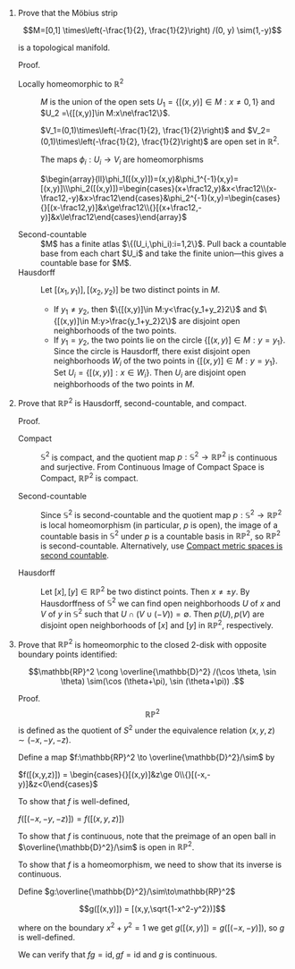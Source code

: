 <ol>
<li>Prove that the Möbius strip

$$M=[0,1] \times\left(-\frac{1}{2}, \frac{1}{2}\right) /(0, y) \sim(1,-y)$$

is a topological manifold.

Proof.
<dl>
<dt>

Locally homeomorphic to $\mathbb{R}^2$
</dt>
<dd>

$M$ is the union of the open sets $`U_1 =\{[(x,y)]\in M:x\ne0,1\}`$ and $`U_2 =\{[(x,y)]\in M:x\ne\frac12\}`$.

$V_1=(0,1)\times\left(-\frac{1}{2}, \frac{1}{2}\right)$ and $V_2=(0,1)\times\left(-\frac{1}{2}, \frac{1}{2}\right)$ are open set in $\mathbb{R}^2$.

The maps $\phi_i:U_i\to V_i$ are homeomorphisms

$`\begin{array}{ll}\phi_1([(x,y)])=(x,y)&\phi_1^{-1}(x,y)=[(x,y)]\\\phi_2([(x,y)])=\begin{cases}(x+\frac12,y)&x<\frac12\\(x-\frac12,-y)&x>\frac12\end{cases}&\phi_2^{-1}(x,y)=\begin{cases}{}[(x-\frac12,y)]&x\ge\frac12\\{}[(x+\frac12,-y)]&x\le\frac12\end{cases}\end{array}`$
</dd>
<dt>Second-countable</dt>
<dd>
$M$ has a finite atlas $\{(U_i,\phi_i):i=1,2\}$. Pull back a countable base from each chart $U_i$ and take the finite union—this gives a countable base for $M$.
</dd>
<dt>Hausdorff</dt>
<dd>

Let $[(x_1,y_1)],[(x_2,y_2)]$ be two distinct points in $M$.

* If $y_1\ne y_2$, then $`\{[(x,y)]\in M:y<\frac{y_1+y_2}2\}`$ and $`\{[(x,y)]\in M:y>\frac{y_1+y_2}2\}`$ are disjoint open neighborhoods of the two points.
* If $y_1=y_2$, the two points lie on the circle $`\{[(x,y)]\in M:y=y_1\}`$. Since the circle is Hausdorff, there exist disjoint open neighborhoods $W_i$ of the two points in $`\{[(x,y)]\in M:y=y_1\}`$. Set $`U_i=\{[(x,y)]:x\in W_i\}`$. Then $U_i$ are disjoint open neighborhoods of the two points in $M$.
</dd>
</dl>
<li>

Prove that $\mathbb{RP}^2$ is Hausdorff, second-countable, and compact.

Proof.
<dl>
<dt>Compact</dt>
<dd>

$\mathbb{S}^2$ is compact, and the quotient map $p: \mathbb{S}^2 \to \mathbb{RP}^2$ is continuous and surjective. From Continuous Image of Compact Space is Compact, $\mathbb{RP}^2$ is compact.
</dd>
<dt>Second-countable</dt><dd>

Since $\mathbb{S}^2$ is second-countable and the quotient map $p: \mathbb{S}^2 \to \mathbb{RP}^2$ is local homeomorphism (in particular, $p$ is open), the image of a countable basis in $\mathbb{S}^2$ under $p$ is a countable basis in $\mathbb{RP}^2$, so $\mathbb{RP}^2$ is second-countable. Alternatively, use [Compact metric spaces is second countable](https://math.stackexchange.com/questions/573787).
</dt>
<dt>Hausdorff</dt><dd>

Let $[x],[y] \in \mathbb{RP}^2$ be two distinct points. Then $x \neq \pm y$. By Hausdorffness of $\mathbb{S}^2$ we can find open neighborhoods $U$ of $x$ and $V$ of $y$ in $\mathbb{S}^2$ such that $U \cap(V\cup(-V)) = \emptyset$. Then $p(U),p(V)$ are disjoint open neighborhoods of $[x]$ and $[y]$ in $\mathbb{RP}^2$, respectively.
</dd>
</dl>

<li>

Prove that $\mathbb{RP}^2$ is homeomorphic to the closed 2-disk with opposite boundary points identified:

$$\mathbb{RP}^2 \cong \overline{\mathbb{D}^2} /(\cos \theta, \sin \theta) \sim(\cos (\theta+\pi), \sin (\theta+\pi)) .$$

Proof.
$$\mathbb{RP}^2$$ is defined as the quotient of $S^2$ under the equivalence relation $(x,y,z)\sim(-x,-y,-z)$.

Define a map $f:\mathbb{RP}^2 \to \overline{\mathbb{D}^2}/\sim$ by

$`f([(x,y,z)]) = \begin{cases}{}[(x,y)]&z\ge 0\\{}[(-x,-y)]&z<0\end{cases}`$

To show that $f$ is well-defined,

$`f([(-x,-y,-z)]) = f([(x,y,z)])`$

To show that $f$ is continuous, note that the preimage of an open ball in $\overline{\mathbb{D}^2}/\sim$ is open in $\mathbb{RP}^2$.

To show that $f$ is a homeomorphism, we need to show that its inverse is continuous.

Define $g:\overline{\mathbb{D}^2}/\sim\to\mathbb{RP}^2$

$$g([(x,y)]) = [(x,y,\sqrt{1-x^2-y^2})]$$

where on the boundary $x^2+y^2=1$ we get $g([(x,y)])=g([(-x,-y)])$, so $g$ is well-defined.

We can verify that $fg=\text{id},gf=\text{id}$ and $g$ is continuous.
